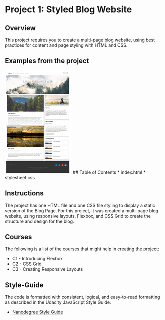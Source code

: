 # Project 1: Styled Blog Website   

## Overview
This project requires you to create a multi-page blog website, using best practices for content and page
styling with HTML and CSS.
## Examples from the project
 <img src="https://github.com/Diana-Szalai/Styled-Blog-Website/blob/master/resources/css/img/Capture2.jpg?raw=true" width="213" height="330" />
## Table of Contents
* index.html
* stylesheet css

## Instructions

The project has one HTML file and one CSS file styling to display a static version of the Blog Page. 
For this project, it was created a multi-page blog website, using responsive layouts, Flexbox, and CSS Grid to create the
structure and design for the blog.
## Courses

The following is a list of the courses that might help in creating the project:

* C1 - Introducing Flexbox
* C2 - CSS Grid
* C3 - Creating Responsive
Layouts

## Style-Guide
The code is formatted with consistent, logical, and easy-to-read formatting as described in the Udacity JavaScript Style Guide.

* [Nanodegree Style Guide](http://udacity.github.io/frontend-nanodegree-styleguide/)    

